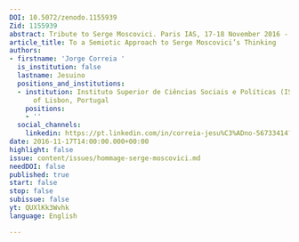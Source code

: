 ```yaml
---
DOI: 10.5072/zenodo.1155939
Zid: 1155939
abstract: Tribute to Serge Moscovici. Paris IAS, 17-18 November 2016 - Session 4
article_title: To a Semiotic Approach to Serge Moscovici’s Thinking
authors:
- firstname: 'Jorge Correia '
  is_institution: false
  lastname: Jesuino
  positions_and_institutions:
  - institution: Instituto Superior de Ciências Sociais e Políticas (ISCSP), University
      of Lisbon, Portugal
    positions:
    - ''
  social_channels:
    linkedin: https://pt.linkedin.com/in/correia-jesu%C3%ADno-56733414?original_referer=https%3A%2F%2Fwww.google.com%2F
date: 2016-11-17T14:00:00.000+00:00
highlight: false
issue: content/issues/hommage-serge-moscovici.md
needDOI: false
published: true
start: false
stop: false
subissue: false
yt: QUXlKk3Wvhk
language: English

---
```

<Youtube yt="QUXlKk3Wvhk" caption="To a semiotic approach to Serge Moscovici’s thinking"></Youtube>